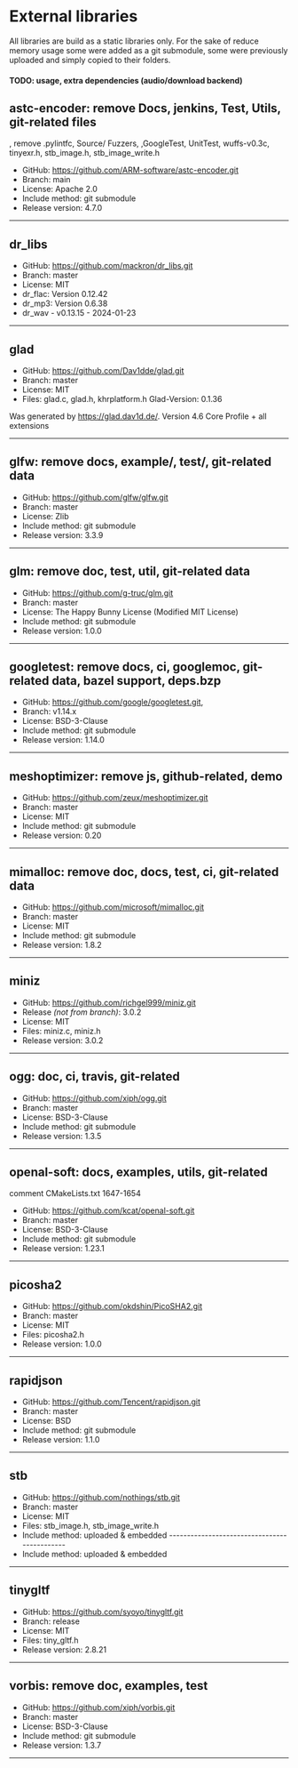 
# External libraries

All libraries are build as a static libraries only. For the sake of reduce
memory usage some were added as a git submodule, some were previously uploaded
and simply copied to their folders.

#### TODO: usage, extra dependencies (audio/download backend)

## astc-encoder: remove Docs, jenkins, Test, Utils, git-related files
, remove .pylintfc, Source/ Fuzzers, ,GoogleTest, UnitTest, wuffs-v0.3c,
tinyexr.h, stb_image.h, stb_image_write.h
- GitHub: https://github.com/ARM-software/astc-encoder.git
- Branch: main
- License: Apache 2.0
- Include method: git submodule
- Release version: 4.7.0
___
## dr_libs
- GitHub: https://github.com/mackron/dr_libs.git
- Branch: master
- License: MIT
- dr_flac: Version 0.12.42
- dr_mp3: Version 0.6.38
- dr_wav - v0.13.15 - 2024-01-23
___
## glad
- GitHub: https://github.com/Dav1dde/glad.git
- Branch: master
- License: MIT
- Files: glad.c, glad.h, khrplatform.h
Glad-Version: 0.1.36

Was generated by https://glad.dav1d.de/.
Version 4.6 Core Profile + all extensions
___
## glfw: remove docs, example/, test/, git-related data
- GitHub: https://github.com/glfw/glfw.git
- Branch: master
- License: Zlib
- Include method: git submodule
- Release version: 3.3.9
___
## glm: remove doc, test, util, git-related data
- GitHub: https://github.com/g-truc/glm.git
- Branch: master
- License: The Happy Bunny License (Modified MIT License)
- Include method: git submodule
- Release version: 1.0.0
___
## googletest: remove docs, ci, googlemoc, git-related data, bazel support, deps.bzp
- GitHub: https://github.com/google/googletest.git,
- Branch: v1.14.x
- License: BSD-3-Clause
- Include method: git submodule
- Release version: 1.14.0
___
## meshoptimizer: remove js, github-related, demo
- GitHub: https://github.com/zeux/meshoptimizer.git
- Branch: master
- License: MIT
- Include method: git submodule
- Release version: 0.20
___
## mimalloc: remove doc, docs, test, ci, git-related data
- GitHub: https://github.com/microsoft/mimalloc.git
- Branch: master
- License: MIT
- Include method: git submodule
- Release version: 1.8.2
___
## miniz
- GitHub: https://github.com/richgel999/miniz.git
- Release *(not from branch)*: 3.0.2
- License: MIT
- Files: miniz.c, miniz.h
- Release version: 3.0.2
___
## ogg: doc, ci, travis, git-related
- GitHub: https://github.com/xiph/ogg.git
- Branch: master
- License: BSD-3-Clause
- Include method: git submodule
- Release version: 1.3.5
___
## openal-soft: docs, examples, utils, git-related
comment CMakeLists.txt 1647-1654
- GitHub: https://github.com/kcat/openal-soft.git
- Branch: master
- License: BSD-3-Clause
- Include method: git submodule
- Release version: 1.23.1
___
## picosha2
- GitHub: https://github.com/okdshin/PicoSHA2.git
- Branch: master
- License: MIT
- Files: picosha2.h
- Release version: 1.0.0
___
## rapidjson
- GitHub: https://github.com/Tencent/rapidjson.git
- Branch: master
- License: BSD
- Include method: git submodule
- Release version: 1.1.0
___
## stb
- GitHub: https://github.com/nothings/stb.git
- Branch: master
- License: MIT
- Files: stb_image.h, stb_image_write.h
- Include method: uploaded & embedded ---------------------------------------------
- Include method: uploaded & embedded
___
## tinygltf
- GitHub: https://github.com/syoyo/tinygltf.git
- Branch: release
- License: MIT
- Files: tiny_gltf.h
- Release version: 2.8.21
___
## vorbis: remove doc, examples, test
- GitHub: https://github.com/xiph/vorbis.git
- Branch: master
- License: BSD-3-Clause
- Include method: git submodule
- Release version: 1.3.7
___

